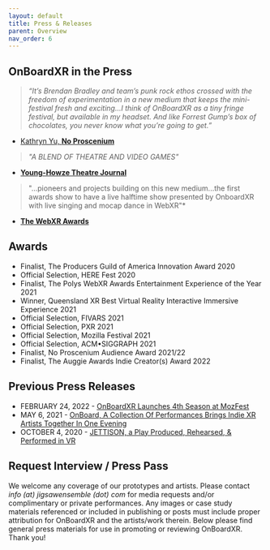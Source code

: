 ```yaml
---
layout: default
title: Press & Releases
parent: Overview
nav_order: 6
---
```


## OnBoardXR in the Press 
> *“It’s Brendan Bradley and team’s punk rock ethos crossed with the freedom of experimentation in a new medium that keeps the mini-festival fresh and exciting…I think of OnBoardXR as a tiny fringe festival, but available in my headset. And like Forrest Gump’s box of chocolates, you never know what you’re going to get.”* 
- [Kathryn Yu, **No Proscenium**](https://noproscenium.com/review-rundown-the-immersive-is-coming-from-inside-the-house-b89b4a83fdce?gi=e302ab03838c)

> *"A BLEND OF THEATRE AND VIDEO GAMES"*
- **[Young-Howze Theatre Journal](https://www.instagram.com/p/Ca0lsrOO7wl/?utm_source=ig_web_copy_link)**

> "...pioneers and projects building on this new medium...the first awards show to have a live halftime show presented by OnboardXR with live singing and mocap dance in WebXR"*
- [**The WebXR Awards**](https://webxr.events/the-polys-webxr-awards-show-returns-to-break-more-ground/)

## Awards
 - Finalist, The Producers Guild of America Innovation Award 2020
 - Official Selection, HERE Fest 2020
 - Finalist, The Polys WebXR Awards Entertainment Experience of the Year 2021
 - Winner, Queensland XR Best Virtual Reality Interactive Immersive Experience 2021
 - Official Selection, FIVARS 2021
 - Official Selection, PXR 2021
 - Official Selection, Mozilla Festival 2021
 - Official Selection, ACM•SIGGRAPH 2021
 - Finalist, No Proscenium Audience Award 2021/22
 - Finalist, The Auggie Awards Indie Creator(s) Award 2022

## Previous Press Releases

- FEBRUARY 24, 2022 - [OnBoardXR Launches 4th Season at MozFest](https://www.einpresswire.com/article/563969984/onboardxr-launches-4th-season-at-mozfest)
- MAY 6, 2021 - [OnBoard, A Collection Of Performances Brings Indie XR Artists Together In One Evening](https://www.broadwayworld.com/brooklyn/article/On-Board-A-Collection-Of-Virtual-Reality-Performances-Brings-Indie-Xr-Artists-Together-In-One-Evening-20210306)
- OCTOBER 4, 2020 - [JETTISON, a Play Produced, Rehearsed, & Performed in VR](https://www.broadwayworld.com/off-off-broadway/article/JETTISON-a-New-Play-Produced-Rehearsed-and-Performed-in-Virtual-Reality-Closes-Out-Here-Online-Oasis-Weekend-20201001)

## Request Interview / Press Pass
We welcome any coverage of our prototypes and artists. Please contact *info (at) jigsawensemble (dot) com* for media requests and/or complimentary or private performances. Any images or case study materials referenced or included in publishing or posts must include proper attribution for OnBoardXR and the artists/work therein. Below please find general press materials for use in promoting or reviewing OnBoardXR. Thank you! 
